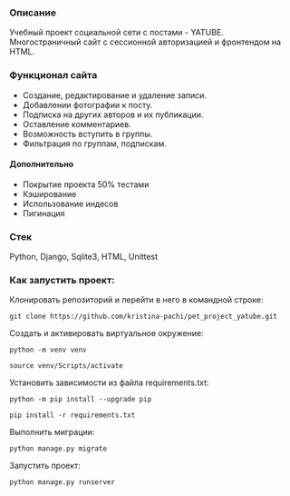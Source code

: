 ### Описание

Учебный проект социальной сети с постами - YATUBE. Многостраничный сайт с сессионной авторизацией и фронтендом на HTML.

### Функционал сайта

- Создание, редактирование и удаление записи.
- Добавлении фотографии к посту.
- Подписка на других авторов и их публикации.
- Оставление комментариев.
- Возможность вступить в группы.
- Фильтрация по группам, подпискам.

#### Дополнительно

- Покрытие проекта 50% тестами
- Кэширование
- Использование индесов
- Пигинация

### Стек
Python, Django, Sqlite3, HTML, Unittest

### Как запустить проект:

Клонировать репозиторий и перейти в него в командной строке:

```
git clone https://github.com/kristina-pachi/pet_project_yatube.git
```

Cоздать и активировать виртуальное окружение:

```
python -m venv venv
```

```
source venv/Scripts/activate
```

Установить зависимости из файла requirements.txt:

```
python -m pip install --upgrade pip
```

```
pip install -r requirements.txt
```

Выполнить миграции:

```
python manage.py migrate
```

Запустить проект:

```
python manage.py runserver
```
